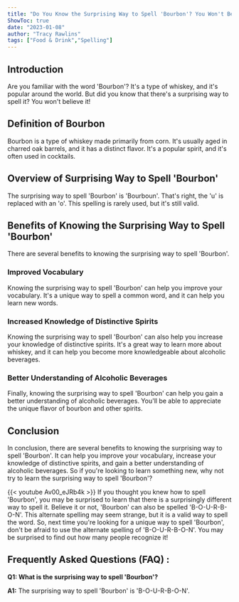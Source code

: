 ```yaml
---
title: "Do You Know the Surprising Way to Spell 'Bourbon'? You Won't Believe It!"
ShowToc: true 
date: "2023-01-08"
author: "Tracy Rawlins" 
tags: ["Food & Drink","Spelling"]
---
```

## Introduction

Are you familiar with the word 'Bourbon'? It's a type of whiskey, and it's popular around the world. But did you know that there's a surprising way to spell it? You won't believe it!

## Definition of Bourbon

Bourbon is a type of whiskey made primarily from corn. It's usually aged in charred oak barrels, and it has a distinct flavor. It's a popular spirit, and it's often used in cocktails.

## Overview of Surprising Way to Spell 'Bourbon'

The surprising way to spell 'Bourbon' is 'Bourboun'. That's right, the 'u' is replaced with an 'o'. This spelling is rarely used, but it's still valid.

## Benefits of Knowing the Surprising Way to Spell 'Bourbon'

There are several benefits to knowing the surprising way to spell 'Bourbon'.

### Improved Vocabulary

Knowing the surprising way to spell 'Bourbon' can help you improve your vocabulary. It's a unique way to spell a common word, and it can help you learn new words.

### Increased Knowledge of Distinctive Spirits

Knowing the surprising way to spell 'Bourbon' can also help you increase your knowledge of distinctive spirits. It's a great way to learn more about whiskey, and it can help you become more knowledgeable about alcoholic beverages.

### Better Understanding of Alcoholic Beverages

Finally, knowing the surprising way to spell 'Bourbon' can help you gain a better understanding of alcoholic beverages. You'll be able to appreciate the unique flavor of bourbon and other spirits.

## Conclusion

In conclusion, there are several benefits to knowing the surprising way to spell 'Bourbon'. It can help you improve your vocabulary, increase your knowledge of distinctive spirits, and gain a better understanding of alcoholic beverages. So if you're looking to learn something new, why not try to learn the surprising way to spell 'Bourbon'?

{{< youtube Av00_eJRb4k >}} 
If you thought you knew how to spell 'Bourbon', you may be surprised to learn that there is a surprisingly different way to spell it. Believe it or not, 'Bourbon' can also be spelled 'B-O-U-R-B-O-N'. This alternate spelling may seem strange, but it is a valid way to spell the word. So, next time you're looking for a unique way to spell 'Bourbon', don't be afraid to use the alternate spelling of 'B-O-U-R-B-O-N'. You may be surprised to find out how many people recognize it!

## Frequently Asked Questions (FAQ) :
**Q1: What is the surprising way to spell 'Bourbon'?**

**A1:** The surprising way to spell 'Bourbon' is 'B-O-U-R-B-O-N'.





